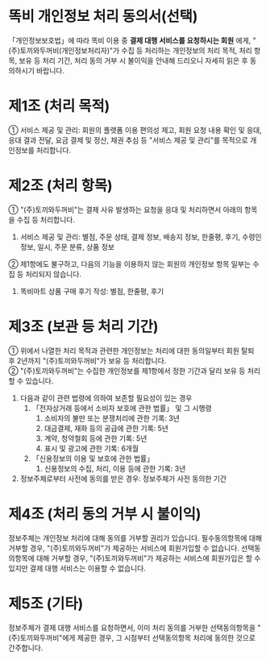 똑비 개인정보 처리 동의서(선택)
=============

「개인정보보호법」에 따라 똑비 이용 중 __결제 대행 서비스를 요청하시는 회원__ 에게, "(주)토끼와두꺼비(개인정보처리자)"가 수집 등 처리하는 개인정보의 처리 목적, 처리 항목, 보유 등 처리 기간, 처리 동의 거부 시 불이익을 안내해 드리오니 자세히 읽은 후 동의하시기 바랍니다.

# 제1조 (처리 목적)
① 서비스 제공 및 관리: 회원의 플랫폼 이용 편의성 제고, 회원 요청 내용 확인 및 응대, 응대 결과 전달, 요금 결제 및 정산, 채권 추심 등 "서비스 제공 및 관리"를 목적으로 개인정보를 처리합니다.

# 제2조 (처리 항목)
① "(주)토끼와두꺼비"는 결제 사유 발생하는 요청을 응대 및 처리하면서 아래의 항목을 수집 등 처리합니다.
1. 서비스 제공 및 관리: 별점, 주문 상태, 결제 정보, 배송지 정보, 한줄평, 후기, 수령인 정보, 일시, 주문 분류, 상품 정보  

② 제1항에도 불구하고, 다음의 기능을 이용하지 않는 회원의 개인정보 항목 일부는 수집 등 처리되지 않습니다.
1. 똑비마트 상품 구매 후기 작성: 별점, 한줄평, 후기

# 제3조 (보관 등 처리 기간)
① 위에서 나열한 처리 목적과 관련한 개인정보는 처리에 대한 동의일부터 회원 탈퇴 후 2년까지 "(주)토끼와두꺼비"가 보유 등 처리합니다.  
② "(주)토끼와두꺼비"는 수집한 개인정보를 제1항에서 정한 기간과 달리 보유 등 처리할 수 있습니다.  
1. 다음과 같이 관련 법령에 의하여 보존할 필요성이 있는 경우
    1. 「전자상거래 등에서 소비자 보호에 관한 법률」 및 그 시행령
        1. 소비자의 불만 또는 분쟁처리에 관한 기록: 3년
        2. 대금결제, 재화 등의 공급에 관한 기록: 5년
        3. 계약, 청약철회 등에 관한 기록: 5년
        4. 표시 및 광고에 관한 기록: 6개월
    2. 「신용정보의 이용 및 보호에 관한 법률」
        1. 신용정보의 수집, 처리, 이용 등에 관한 기록: 3년
2. 정보주체로부터 사전에 동의를 받은 경우: 정보주체가 사전 동의한 기간

# 제4조 (처리 동의 거부 시 불이익)
정보주체는 개인정보 처리에 대해 동의를 거부할 권리가 있습니다. 필수동의항목에 대해 거부할 경우, "(주)토끼와두꺼비"가 제공하는 서비스에 회원가입할 수 없습니다. 선택동의항목에 대해 거부할 경우, "(주)토끼와두꺼비"가 제공하는 서비스에 회원가입은 할 수 있지만 결제 대행 서비스는 이용할 수 없습니다.

# 제5조 (기타)
정보주체가 결제 대행 서비스를 요청하면서, 이미 처리 동의를 거부한 선택동의항목을 "(주)토끼와두꺼비"에게 제공한 경우, 그 시점부터 선택동의항목 처리에 동의한 것으로 간주합니다.